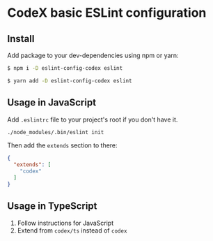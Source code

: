 # CodeX basic ESLint configuration

## Install

Add package to your dev-dependencies using npm or yarn:

```bash
$ npm i -D eslint-config-codex eslint

$ yarn add -D eslint-config-codex eslint
```

## Usage in JavaScript

Add `.eslintrc` file to your project's root if you don't have it.

```bash
./node_modules/.bin/eslint init
```

Then add the `extends` section to there:

```json
{
  "extends": [
    "codex"
  ]
}
```

## Usage in TypeScript

1. Follow instructions for JavaScript
2. Extend from `codex/ts` instead of `codex`
